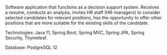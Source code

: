 Software application that functions as a decision support system. Receives a resume, conducts an analysis, invites HR staff (HR-managers) to consider selected candidates for relevant positions, has the opportunity to offer other positions that are more suitable for the existing skills of the candidate.

Technologies: Java 11, Spring Boot, Spring MVC, Spring JPA, Spring Security, Thymeleaf.

Database: PostgreSQL 12